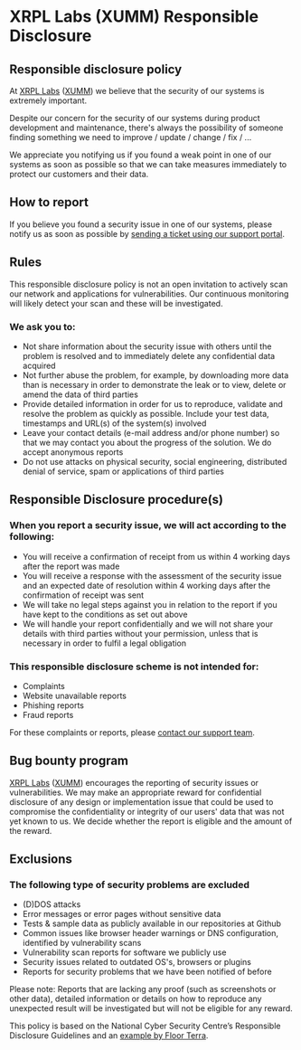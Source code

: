 # XRPL Labs (XUMM) Responsible Disclosure

## Responsible disclosure policy

At [XRPL Labs](https://xrpl-labs.com) ([XUMM](https://xumm.app)) we believe that the security of our systems is extremely important.

Despite our concern for the security of our systems during product development and maintenance, there's always the possibility of someone finding something we need to improve / update / change / fix / ...

We appreciate you notifying us if you found a weak point in one of our systems as soon as possible so that we can take measures immediately to protect our customers and their data.

## How to report

If you believe you found a security issue in one of our systems, please notify us as soon as possible by [sending a ticket using our support portal](https://support.xumm.app/hc/en-us/requests/new).

## Rules

This responsible disclosure policy is not an open invitation to actively scan our network and applications for vulnerabilities. Our continuous monitoring will likely detect your scan and these will be investigated.

### We ask you to:

- Not share information about the security issue with others until the problem is resolved and to immediately delete any confidential data acquired
- Not further abuse the problem, for example, by downloading more data than is necessary in order to demonstrate the leak or to view, delete or amend the data of third parties
- Provide detailed information in order for us to reproduce, validate and resolve the problem as quickly as possible. Include your test data, timestamps and URL(s) of the system(s) involved
- Leave your contact details (e-mail address and/or phone number) so that we may contact you about the progress of the solution. We do accept anonymous reports
- Do not use attacks on physical security, social engineering, distributed denial of service, spam or applications of third parties

## Responsible Disclosure procedure(s)

### When you report a security issue, we will act according to the following:

- You will receive a confirmation of receipt from us within 4 working days after the report was made
- You will receive a response with the assessment of the security issue and an expected date of resolution within 4 working days after the confirmation of receipt was sent
- We will take no legal steps against you in relation to the report if you have kept to the conditions as set out above
- We will handle your report confidentially and we will not share your details with third parties without your permission, unless that is necessary in order to fulfil a legal obligation

### This responsible disclosure scheme is not intended for:

- Complaints
- Website unavailable reports
- Phishing reports
- Fraud reports

For these complaints or reports, please [contact our support team](https://support.xumm.app/hc/en-us/requests/new).

## Bug bounty program

[XRPL Labs](https://xrpl-labs.com) ([XUMM](https://xumm.app)) encourages the reporting of security issues or vulnerabilities. We may make an appropriate reward for confidential disclosure of any design or implementation issue that could be used to compromise the confidentiality or integrity of our users' data that was not yet known to us. We decide whether the report is eligible and the amount of the reward.

## Exclusions

### The following type of security problems are excluded

- (D)DOS attacks
- Error messages or error pages without sensitive data
- Tests & sample data as publicly available in our repositories at Github
- Common issues like browser header warnings or DNS configuration, identified by vulnerability scans
- Vulnerability scan reports for software we publicly use
- Security issues related to outdated OS's, browsers or plugins
- Reports for security problems that we have been notified of before

Please note: Reports that are lacking any proof (such as screenshots or other data), detailed information or details on how to reproduce any unexpected result will be investigated but will not be eligible for any reward.

This policy is based on the National Cyber Security Centre’s Responsible Disclosure Guidelines and an [example by Floor Terra](https://responsibledisclosure.nl).
